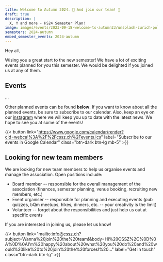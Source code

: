 ```yaml
---
title: Welcome to Autumn 2024. 🍂 And join our team! 🤝
draft: true
description: |
  X, Y and more - HS24 Semester Plan!
image: images/events/2023-09-18-welcome-to-autumn23/unsplash-zurich-polyterrasse.jpg
semesters: 2024-autumn
embed_semester_events: 2024-autumn
---
```


Hey all,

Wising you a great start to the new semester! We have a lot of exciting events planned for you this semester. We would be delighted if you joined us at any of them.

<!--more-->

## Events

...

Other planned events can be found **below**. If you want to know about all the planned events, be sure to subscribe to our calendar. Also, keep an eye on our [instagram](https://instagram.com/cssz.ch/) where we will keep you up to date with the latest news. We hope to see you at some of the events!

{{< button link="https://www.google.com/calendar/render?cid=webcal%3A%2F%2Fcssz.ch%2Fevents.ics" label="Subscribe to our events in Google Calendar" class="btn-dark btn-lg mb-5" >}}

## Looking for new team members

We are looking for new team members to help us organise events and manage the association.
Open positions include:

- Board member -- responsible for the overall management of the association (finances, semester planning, venue booking, recruiting new members, etc.)
- Event organiser -- responsible for planning and executing events (pub quizzes, bQm meetups, hikes, dinners, etc. -- your creativity is the limit)
- Volunteer -- forget about the responsibilities and just help us out at specific events

If you are interested in joining us, please let us know!

{{< button link="mailto:info@cssz.ch?subject=Wanna%20join%20the%20team!&body=Hi%20CSSZ%2C%0D%0A%0D%0AI'm%20happy%20about%20what%20you%20do%20and%20would%20like%20to%20join%20the%20forces!%20..." label="Get in touch" class="btn-dark btn-lg" >}}
